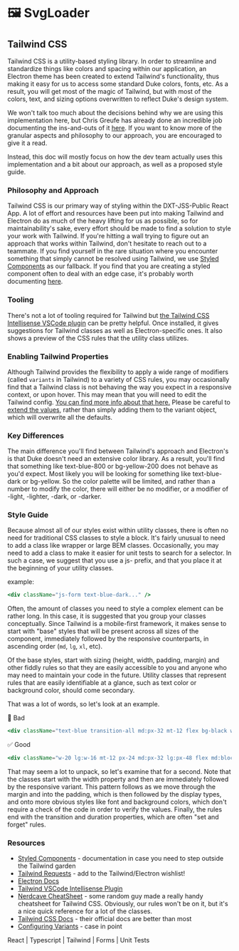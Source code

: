 # 🖼 SvgLoader

## Tailwind CSS

Tailwind CSS is a utility-based styling library. In order to streamline and standardize things like colors and spacing within our application, an Electron theme has been created to extend Tailwind's functionality, thus making it easy for us to access some standard Duke colors, fonts, etc. As a result, you will get most of the magic of Tailwind, but with most of the colors, text, and sizing options overwritten to reflect Duke's design system.

We won't talk too much about the decisions behind why we are using this implementation here, but Chris Greufe has already done an incredible job documenting the ins-and-outs of it [here](https://electron.duke-energy.com/foundation/utilities/utility-first). If you want to know more of the granular aspects and philosophy to our approach, you are encouraged to give it a read.

Instead, this doc will mostly focus on how the dev team actually uses this implementation and a bit about our approach, as well as a proposed style guide.

### Philosophy and Approach

Tailwind CSS is our primary way of styling within the DXT-JSS-Public React App. A lot of effort and resources have been put into making Tailwind and Electron do as much of the heavy lifting for us as possible, so for maintainability's sake, every effort should be made to find a solution to style your work with Tailwind. If you're hitting a wall trying to figure out an approach that works within Tailwind, don't hesitate to reach out to a teammate. If you find yourself in the rare situation where you encounter something that simply cannot be resolved using Tailwind, we use [Styled Components](https://styled-components.com) as our fallback. If you find that you are creating a styled component often to deal with an edge case, it's probably worth documenting [here](https://confluence.duke-energy.com/display/DEPW/Tailwind+requests).

### Tooling

There's not a lot of tooling required for Tailwind but [the Tailwind CSS Intellisense VSCode plugin](https://marketplace.visualstudio.com/items?itemName=bradlc.vscode-tailwindcss) can be pretty helpful. Once installed, it gives suggestions for Tailwind classes as well as Electron-specific ones. It also shows a preview of the CSS rules that the utility class utilizes.

### Enabling Tailwind Properties

Although Tailwind provides the flexibility to apply a wide range of modifiers (called `variants` in Tailwind) to a variety of CSS rules, you may occasionally find that a Tailwind class is not behaving the way you expect in a responsive context, or upon hover. This may mean that you will need to edit the Tailwind config. [You can find more info about that here.](https://tailwindcss.com/docs/configuring-variants) Please be careful to [extend the values](https://v1.tailwindcss.com/docs/configuring-variants), rather than simply adding them to the variant object, which will overwrite all the defaults.

### Key Differences

The main difference you'll find between Tailwind's approach and Electron's is that Duke doesn't need an extensive color library. As a result, you'll find that something like text-blue-800 or bg-yellow-200 does not behave as you'd expect. Most likely you will be looking for something like text-blue-dark or bg-yellow. So the color palette will be limited, and rather than a number to modify the color, there will either be no modifier, or a modifier of -light, -lighter, -dark, or -darker.

### Style Guide

Because almost all of our styles exist within utility classes, there is often no need for traditional CSS classes to style a block. It's fairly unusual to need to add a class like wrapper or large BEM classes. Occasionally, you may need to add a class to make it easier for unit tests to search for a selector. In such a case, we suggest that you use a js- prefix, and that you place it at the beginning of your utility classes.

example:

```jsx
<div className="js-form text-blue-dark..." />
```

Often, the amount of classes you need to style a complex element can be rather long. In this case, it is suggested that you group your classes conceptually. Since Tailwind is a mobile-first framework, it makes sense to start with "base" styles that will be present across all sizes of the component, immediately followed by the responsive counterparts, in ascending order (`md`, `lg`, `xl`, etc).

Of the base styles, start with sizing (height, width, padding, margin) and other fiddly rules so that they are easily accessible to you and anyone who may need to maintain your code in the future. Utility classes that represent rules that are easily identifiable at a glance, such as text color or background color, should come secondary.

That was a lot of words, so let's look at an example.

:no_entry_sign: Bad

```jsx
<div className="text-blue transition-all md:px-32 mt-12 flex bg-black w-20 duration-500 md:block px-24 lg:w-16 lg:px-48" />
```

:white_check_mark: Good

```jsx
<div className="w-20 lg:w-16 mt-12 px-24 md:px-32 lg:px-48 flex md:block text-blue bg-black transition-all duration-500 />
```

That may seem a lot to unpack, so let's examine that for a second. Note that the classes start with the width property and then are immediately followed by the responsive variant. This pattern follows as we move through the margin and into the padding, which is then followed by the display types, and onto more obvious styles like font and background colors, which don't require a check of the code in order to verify the values. Finally, the rules end with the transition and duration properties, which are often "set and forget" rules.

### Resources

- [Styled Components](https://styled-components.com) - documentation in case you need to step outside the Tailwind garden
- [Tailwind Requests](https://confluence.duke-energy.com/display/DEPW/Tailwind+requests) - add to the Tailwind/Electron wishlist!
- [Electron Docs](https://electron.duke-energy.com/foundation/utilities/utility-first)
- [Tailwind VSCode Intellisense Plugin](https://marketplace.visualstudio.com/items?itemName=bradlc.vscode-tailwindcss)
- [Nerdcave CheatSheet](https://nerdcave.com/tailwind-cheat-sheet) - some random guy made a really handy cheatsheet for Tailwind CSS. Obviously, our rules won't be on it, but it's a nice quick reference for a lot of the classes.
- [Tailwind CSS Docs](https://tailwindcss.com/docs) - their official docs are better than most
- [Configuring Variants](https://v1.tailwindcss.com/docs/configuring-variants) - case in point

React | Typescript | Tailwind | Forms | Unit Tests
